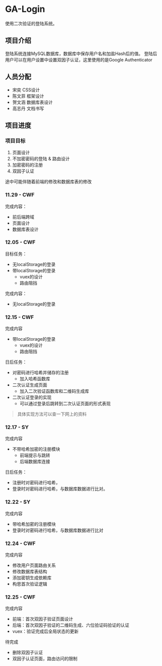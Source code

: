# GA-Login
使用二次验证的登陆系统。

## 项目介绍

登陆系统连接MySQL数据库，数据库中保存用户名和加盐Hash后的值。
登陆后用户可以在用户设置中设置双因子认证，这里使用的是Google Authenticator

## 人员分配

- 宋奕
	CSS设计
- 陈文菲
	框架设计
- 贺文涵
	数据库表设计
- 高志丹
	文档书写

## 项目进度

### 项目目标

1. 页面设计
2. 不加密密码的登陆 & 路由设计
3. 加密密码的注册
4. 双因子认证

途中可能伴随着前端的修改和数据库表的修改

### 11.29 - CWF

完成内容：
- 前后端跨域
- 页面设计
- 数据库表设计

### 12.05 - CWF

目标任务：
- 无localStorage的登录
- 带localStorage的登录
	+ vuex的设计
	+ 路由阻挡

完成内容：
- 无localStorage的登录

### 12.15 - CWF

完成内容

- 带localStorage的登录
	+ vuex的设计
	+ 路由阻挡

日后任务：
- 对密码进行哈希并储存的注册
	+ 加入哈希函数库
- 二次认证生成页面
	+ 加入二次验证函数库和二维码生成库
- 二次认证登录的实现
	+ 可以通过登录后跳转到二次认证页面的形式表现

> 具体实现方法可以查一下网上的资料

### 12.17 - SY

完成内容

- 不带哈希加密的注册模块
	+ 前端提示与跳转
	+ 后端数据库连接

日后任务：
- 注册时对密码进行哈希，
- 登录时对密码进行哈希，与数据库数据进行比对。

### 12.22 - SY

完成内容

- 带哈希加密的注册模块
- 登录时对密码进行哈希，与数据库数据进行比对

### 12.24 - CWF

完成内容

- 修改用户页面路由关系
- 修改数据库表结构
- 添加密钥生成依赖库
- 构思首次验证逻辑

### 12.25 - CWF

完成内容

- 前端：首次双因子验证页面设计
- 后端：首次双因子验证的二维码生成、六位验证码验证的认证
- vuex：验证完成后全局状态的更新

待完成

- 删除双因子认证
- 双因子认证页面，路由访问的限制
